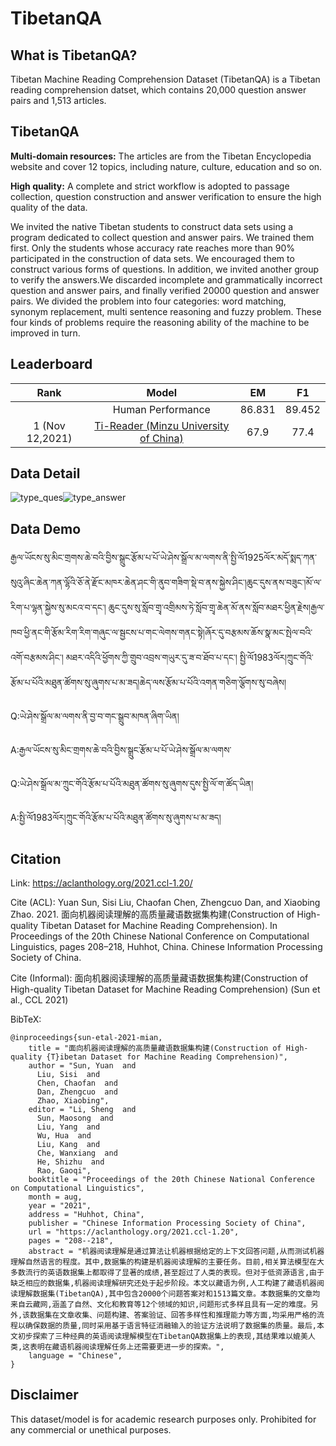 # TibetanQA
## What is TibetanQA?
Tibetan Machine Reading Comprehension Dataset (TibetanQA) is a Tibetan reading comprehension datset, which contains 20,000 question answer pairs and 1,513 articles.

## TibetanQA
__Multi-domain resources:__ The articles are from the Tibetan Encyclopedia website and cover 12 topics, including nature, culture, education and so on.

__High quality:__ A complete and strict workflow is adopted to passage collection, question construction and answer verification to ensure the high quality of the data.

We invited the native Tibetan students to construct data sets using a program dedicated to collect question and answer pairs. We trained them first. Only the students whose accuracy rate reaches more than 90% participated in the construction of data sets. We encouraged them to construct various forms of questions. In addition, we invited another group to verify the answers.We discarded incomplete and grammatically incorrect question and answer pairs, and finally verified 20000 question and answer pairs. We divided the problem into four categories: word matching, synonym replacement, multi sentence reasoning and fuzzy problem. These four kinds of problems require the reasoning ability of the machine to be improved in turn.

## Leaderboard

|      Rank      |                  Model                   | EM  | F1  |
|:--------------:|:----------------------------------------:|:-:|:-:|
|                |            Human Performance             | 86.831  | 89.452  |
| 1 (Nov 12,2021) | [Ti-Reader (Minzu University of China)](https://aclanthology.org/2021.ccl-1.21/) | 67.9  | 77.4  |

## Data Detail

![type_ques](https://github.com/user-attachments/assets/dda61f27-92d0-438b-8e25-c61a1aaa0b80)![type_answer](https://github.com/user-attachments/assets/fc6e52d4-eef3-4b41-b9da-b6a6affe9cf8)

## Data Demo

རྒྱལ་ཡོངས་སུ་མིང་གྲགས་ཆེ་བའི་བྱིས་སྒྲུང་རྩོམ་པ་པོ་ཡེ་ཤེས་སྒྲོལ་མ་ལགས་ནི་སྤྱི་ལོ1925ལོར་མདོ་སྨད་ཀན་སུའུ་ཞིང་ཆེན་ཀན་ལྷོའི་ཅོ་ནེ་རྫོང་མཁར་ཆེན་ཤང་གི་ནུབ་གཟིག་སྡེ་བ་ནས་སྐྱེས་ཤིང་།ཆུང་དུས་ནས་བཟུང་།མོ་ལ་རིག་པ་ལྷན་སྐྱེས་སུ་མངའ་བ་དང་། ཆུང་དུས་སུ་སློབ་གྲྭ་འགྲིམས་ཏེ་སློབ་གྲྭ་ཆེན་མོ་ནས་སློབ་མཐར་ཕྱིན་རྗེས།རྒྱལ་ཁབ་ཕྱི་ནང་གི་རྩོམ་རིག་རིག་གཞུང་ལ་སྦྱངས་པ་གང་ལེགས་གནང་སྟེ།ཞོར་དུ་བརྩམས་ཆོས་སྣ་མང་སྤེལ་བའི་འགོ་བརྩམས་ཤིང་། མཐར་འདིའི་ཕྱོགས་ཀྱི་གྲུབ་འབྲས་གཡུར་དུ་ཟ་བ་ཐོབ་པ་དང་། སྤྱི་ལོ1983ལོར།ཀྲུང་གོའི་རྩོམ་པ་པོའི་མཐུན་ཚོགས་སུ་ཞུགས་པ་མ་ཟད།ཆེད་ལས་རྩོམ་པ་པོའི་འགན་གཅིག་ལྕོགས་སུ་བཞེས།

Q:ཡེ་ཤེས་སྒྲོལ་མ་ལགས་ནི་བྱ་བ་གང་སྒྲུབ་མཁན་ཞིག་ཡིན།

A:རྒྱལ་ཡོངས་སུ་མིང་གྲགས་ཆེ་བའི་བྱིས་སྒྲུང་རྩོམ་པ་པོ་ཡེ་ཤེས་སྒྲོལ་མ་ལགས་

Q:ཡེ་ཤེས་སྒྲོལ་མ་ཀྲུང་གོའི་རྩོམ་པ་པོའི་མཐུན་ཚོགས་སུ་ཞུགས་དུས་སྤྱི་ལོ་ག་ཚོད་ཡིན།

A:སྤྱི་ལོ1983ལོར།ཀྲུང་གོའི་རྩོམ་པ་པོའི་མཐུན་ཚོགས་སུ་ཞུགས་པ་མ་ཟད།

## Citation

Link: https://aclanthology.org/2021.ccl-1.20/

Cite (ACL): Yuan Sun, Sisi Liu, Chaofan Chen, Zhengcuo Dan, and Xiaobing Zhao. 2021. 面向机器阅读理解的高质量藏语数据集构建(Construction of High-quality Tibetan Dataset for Machine Reading Comprehension). In Proceedings of the 20th Chinese National Conference on Computational Linguistics, pages 208–218, Huhhot, China. Chinese Information Processing Society of China.

Cite (Informal): 面向机器阅读理解的高质量藏语数据集构建(Construction of High-quality Tibetan Dataset for Machine Reading Comprehension) (Sun et al., CCL 2021)

BibTeX:
```
@inproceedings{sun-etal-2021-mian,
    title = "面向机器阅读理解的高质量藏语数据集构建(Construction of High-quality {T}ibetan Dataset for Machine Reading Comprehension)",
    author = "Sun, Yuan  and
      Liu, Sisi  and
      Chen, Chaofan  and
      Dan, Zhengcuo  and
      Zhao, Xiaobing",
    editor = "Li, Sheng  and
      Sun, Maosong  and
      Liu, Yang  and
      Wu, Hua  and
      Liu, Kang  and
      Che, Wanxiang  and
      He, Shizhu  and
      Rao, Gaoqi",
    booktitle = "Proceedings of the 20th Chinese National Conference on Computational Linguistics",
    month = aug,
    year = "2021",
    address = "Huhhot, China",
    publisher = "Chinese Information Processing Society of China",
    url = "https://aclanthology.org/2021.ccl-1.20",
    pages = "208--218",
    abstract = "机器阅读理解是通过算法让机器根据给定的上下文回答问题,从而测试机器理解自然语言的程度。其中,数据集的构建是机器阅读理解的主要任务。目前,相关算法模型在大多数流行的英语数据集上都取得了显著的成绩,甚至超过了人类的表现。但对于低资源语言,由于缺乏相应的数据集,机器阅读理解研究还处于起步阶段。本文以藏语为例,人工构建了藏语机器阅读理解数据集(TibetanQA),其中包含20000个问题答案对和1513篇文章。本数据集的文章均来自云藏网,涵盖了自然、文化和教育等12个领域的知识,问题形式多样且具有一定的难度。另外,该数据集在文章收集、问题构建、答案验证、回答多样性和推理能力等方面,均采用严格的流程以确保数据的质量,同时采用基于语言特征消融输入的验证方法说明了数据集的质量。最后,本文初步探索了三种经典的英语阅读理解模型在TibetanQA数据集上的表现,其结果难以媲美人类,这表明在藏语机器阅读理解任务上还需要更进一步的探索。",
    language = "Chinese",
}
```

## Disclaimer

This dataset/model is for academic research purposes only. Prohibited for any commercial or unethical purposes.
